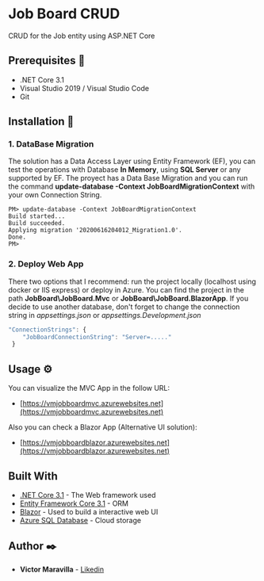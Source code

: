 # Job Board CRUD

CRUD for the Job entity using ASP.NET Core

## Prerequisites 🔧

* .NET Core 3.1
* Visual Studio 2019 / Visual Studio Code
* Git

## Installation 🔨

### 1. DataBase Migration

The solution has a Data Access Layer using Entity Framework (EF), you can test the operations with Database **In Memory**, using **SQL Server** or any supported by EF.
The proyect has a Data Base Migration and you can run the command **update-database -Context JobBoardMigrationContext** with your own Connection String.
```
PM> update-database -Context JobBoardMigrationContext
Build started...
Build succeeded.
Applying migration '20200616204012_Migration1.0'.
Done.
PM> 
```
### 2. Deploy Web App

There two options that I recommend: run the project locally (localhost using docker or IIS express) or deploy in Azure. You can find the project in the path **JobBoard\JobBoard.Mvc** or **JobBoard\JobBoard.BlazorApp**.
If you decide to use another database, don't forget to change the connection string in *appsettings.json* or *appsettings.Development.json*

```javascript
"ConnectionStrings": {
    "JobBoardConnectionString": "Server=....."
 }
```

## Usage ⚙️

You can visualize the MVC App in the follow URL:
* [https://vmjobboardmvc.azurewebsites.net](https://vmjobboardmvc.azurewebsites.net)

Also you can check a Blazor App (Alternative UI solution):
* [https://vmjobboardblazor.azurewebsites.net](https://vmjobboardblazor.azurewebsites.net)

## Built With

* [.NET Core 3.1](https://dotnet.microsoft.com/download/dotnet-core/3.1) - The Web framework used
* [Entity Framework Core 3.1](https://docs.microsoft.com/en-us/ef/core/get-started/?tabs=netcore-cli) - ORM
* [Blazor](https://dotnet.microsoft.com/apps/aspnet/web-apps/blazor) - Used to build a interactive web UI
* [Azure SQL Database](https://azure.microsoft.com/es-es/services/sql-database/) - Cloud storage

## Author ✒️

* **Victor Maravilla** - [Likedin](https://www.linkedin.com/in/vamaravilla/)
